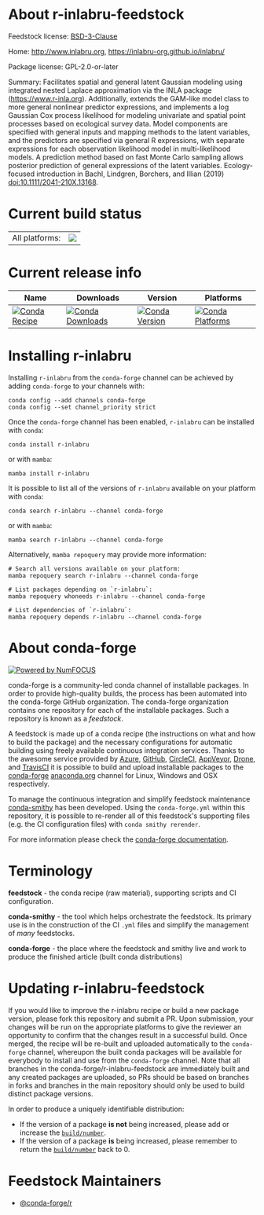 About r-inlabru-feedstock
=========================

Feedstock license: [BSD-3-Clause](https://github.com/conda-forge/r-inlabru-feedstock/blob/main/LICENSE.txt)

Home: http://www.inlabru.org, https://inlabru-org.github.io/inlabru/

Package license: GPL-2.0-or-later

Summary: Facilitates spatial and general latent Gaussian modeling using integrated nested Laplace approximation via the INLA package (<https://www.r-inla.org>). Additionally, extends the GAM-like model class to more general nonlinear predictor expressions, and implements a log Gaussian Cox process likelihood for modeling univariate and spatial point processes based on ecological survey data. Model components are specified with general inputs and mapping methods to the latent variables, and the predictors are specified via general R expressions, with separate expressions for each observation likelihood model in multi-likelihood models. A prediction method based on fast Monte Carlo sampling allows posterior prediction of general expressions of the latent variables. Ecology-focused introduction in Bachl, Lindgren, Borchers, and Illian (2019) <doi:10.1111/2041-210X.13168>.

Current build status
====================


<table><tr><td>All platforms:</td>
    <td>
      <a href="https://dev.azure.com/conda-forge/feedstock-builds/_build/latest?definitionId=13740&branchName=main">
        <img src="https://dev.azure.com/conda-forge/feedstock-builds/_apis/build/status/r-inlabru-feedstock?branchName=main">
      </a>
    </td>
  </tr>
</table>

Current release info
====================

| Name | Downloads | Version | Platforms |
| --- | --- | --- | --- |
| [![Conda Recipe](https://img.shields.io/badge/recipe-r--inlabru-green.svg)](https://anaconda.org/conda-forge/r-inlabru) | [![Conda Downloads](https://img.shields.io/conda/dn/conda-forge/r-inlabru.svg)](https://anaconda.org/conda-forge/r-inlabru) | [![Conda Version](https://img.shields.io/conda/vn/conda-forge/r-inlabru.svg)](https://anaconda.org/conda-forge/r-inlabru) | [![Conda Platforms](https://img.shields.io/conda/pn/conda-forge/r-inlabru.svg)](https://anaconda.org/conda-forge/r-inlabru) |

Installing r-inlabru
====================

Installing `r-inlabru` from the `conda-forge` channel can be achieved by adding `conda-forge` to your channels with:

```
conda config --add channels conda-forge
conda config --set channel_priority strict
```

Once the `conda-forge` channel has been enabled, `r-inlabru` can be installed with `conda`:

```
conda install r-inlabru
```

or with `mamba`:

```
mamba install r-inlabru
```

It is possible to list all of the versions of `r-inlabru` available on your platform with `conda`:

```
conda search r-inlabru --channel conda-forge
```

or with `mamba`:

```
mamba search r-inlabru --channel conda-forge
```

Alternatively, `mamba repoquery` may provide more information:

```
# Search all versions available on your platform:
mamba repoquery search r-inlabru --channel conda-forge

# List packages depending on `r-inlabru`:
mamba repoquery whoneeds r-inlabru --channel conda-forge

# List dependencies of `r-inlabru`:
mamba repoquery depends r-inlabru --channel conda-forge
```


About conda-forge
=================

[![Powered by
NumFOCUS](https://img.shields.io/badge/powered%20by-NumFOCUS-orange.svg?style=flat&colorA=E1523D&colorB=007D8A)](https://numfocus.org)

conda-forge is a community-led conda channel of installable packages.
In order to provide high-quality builds, the process has been automated into the
conda-forge GitHub organization. The conda-forge organization contains one repository
for each of the installable packages. Such a repository is known as a *feedstock*.

A feedstock is made up of a conda recipe (the instructions on what and how to build
the package) and the necessary configurations for automatic building using freely
available continuous integration services. Thanks to the awesome service provided by
[Azure](https://azure.microsoft.com/en-us/services/devops/), [GitHub](https://github.com/),
[CircleCI](https://circleci.com/), [AppVeyor](https://www.appveyor.com/),
[Drone](https://cloud.drone.io/welcome), and [TravisCI](https://travis-ci.com/)
it is possible to build and upload installable packages to the
[conda-forge](https://anaconda.org/conda-forge) [anaconda.org](https://anaconda.org/)
channel for Linux, Windows and OSX respectively.

To manage the continuous integration and simplify feedstock maintenance
[conda-smithy](https://github.com/conda-forge/conda-smithy) has been developed.
Using the ``conda-forge.yml`` within this repository, it is possible to re-render all of
this feedstock's supporting files (e.g. the CI configuration files) with ``conda smithy rerender``.

For more information please check the [conda-forge documentation](https://conda-forge.org/docs/).

Terminology
===========

**feedstock** - the conda recipe (raw material), supporting scripts and CI configuration.

**conda-smithy** - the tool which helps orchestrate the feedstock.
                   Its primary use is in the construction of the CI ``.yml`` files
                   and simplify the management of *many* feedstocks.

**conda-forge** - the place where the feedstock and smithy live and work to
                  produce the finished article (built conda distributions)


Updating r-inlabru-feedstock
============================

If you would like to improve the r-inlabru recipe or build a new
package version, please fork this repository and submit a PR. Upon submission,
your changes will be run on the appropriate platforms to give the reviewer an
opportunity to confirm that the changes result in a successful build. Once
merged, the recipe will be re-built and uploaded automatically to the
`conda-forge` channel, whereupon the built conda packages will be available for
everybody to install and use from the `conda-forge` channel.
Note that all branches in the conda-forge/r-inlabru-feedstock are
immediately built and any created packages are uploaded, so PRs should be based
on branches in forks and branches in the main repository should only be used to
build distinct package versions.

In order to produce a uniquely identifiable distribution:
 * If the version of a package **is not** being increased, please add or increase
   the [``build/number``](https://docs.conda.io/projects/conda-build/en/latest/resources/define-metadata.html#build-number-and-string).
 * If the version of a package **is** being increased, please remember to return
   the [``build/number``](https://docs.conda.io/projects/conda-build/en/latest/resources/define-metadata.html#build-number-and-string)
   back to 0.

Feedstock Maintainers
=====================

* [@conda-forge/r](https://github.com/conda-forge/r/)

